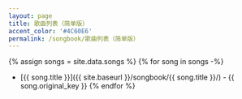 ```yaml
---
layout: page
title: 歌曲列表（简单版）
accent_color: '#4C60E6'
permalink: /songbook/歌曲列表（简单版）
---
```


{% assign songs = site.data.songs %}
{% for song in songs -%}
- [{{ song.title }}]({{ site.baseurl }}/songbook/{{ song.title }}/) - {{ song.original_key }} 
{% endfor %}
